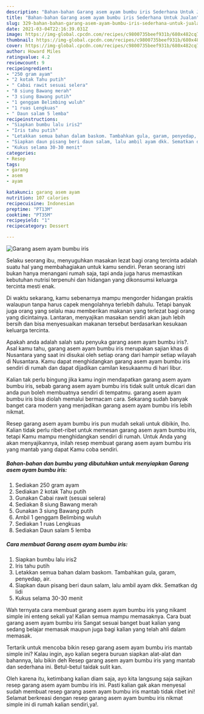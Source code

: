 ```yaml
---
description: "Bahan-bahan Garang asem ayam bumbu iris Sederhana Untuk Jualan"
title: "Bahan-bahan Garang asem ayam bumbu iris Sederhana Untuk Jualan"
slug: 329-bahan-bahan-garang-asem-ayam-bumbu-iris-sederhana-untuk-jualan
date: 2021-03-04T22:16:39.031Z
image: https://img-global.cpcdn.com/recipes/c9800735beef931b/680x482cq70/garang-asem-ayam-bumbu-iris-foto-resep-utama.jpg
thumbnail: https://img-global.cpcdn.com/recipes/c9800735beef931b/680x482cq70/garang-asem-ayam-bumbu-iris-foto-resep-utama.jpg
cover: https://img-global.cpcdn.com/recipes/c9800735beef931b/680x482cq70/garang-asem-ayam-bumbu-iris-foto-resep-utama.jpg
author: Howard Miles
ratingvalue: 4.2
reviewcount: 9
recipeingredient:
- "250 gram ayam"
- "2 kotak Tahu putih"
- " Cabai rawit sesuai selera"
- "8 siung Bawang merah"
- "3 siung Bawang putih"
- "1 genggam Belimbing wuluh"
- "1 ruas Lengkuas"
- " Daun salam 5 lemba"
recipeinstructions:
- "Siapkan bumbu lalu iris2"
- "Iris tahu putih"
- "Letakkan semua bahan dalam baskom. Tambahkan gula, garam, penyedap, air."
- "Siapkan daun pisang beri daun salam, lalu ambil ayam dkk. Sematkan dg lidi"
- "Kukus selama 30-30 menit"
categories:
- Resep
tags:
- garang
- asem
- ayam

katakunci: garang asem ayam 
nutrition: 107 calories
recipecuisine: Indonesian
preptime: "PT13M"
cooktime: "PT35M"
recipeyield: "1"
recipecategory: Dessert

---
```



![Garang asem ayam bumbu iris](https://img-global.cpcdn.com/recipes/c9800735beef931b/680x482cq70/garang-asem-ayam-bumbu-iris-foto-resep-utama.jpg)

Selaku seorang ibu, menyuguhkan masakan lezat bagi orang tercinta adalah suatu hal yang membahagiakan untuk kamu sendiri. Peran seorang istri bukan hanya menangani rumah saja, tapi anda juga harus memastikan kebutuhan nutrisi terpenuhi dan hidangan yang dikonsumsi keluarga tercinta mesti enak.

Di waktu  sekarang, kamu sebenarnya mampu mengorder hidangan praktis walaupun tanpa harus capek mengolahnya terlebih dahulu. Tetapi banyak juga orang yang selalu mau memberikan makanan yang terlezat bagi orang yang dicintainya. Lantaran, menyajikan masakan sendiri akan jauh lebih bersih dan bisa menyesuaikan makanan tersebut berdasarkan kesukaan keluarga tercinta. 



Apakah anda adalah salah satu penyuka garang asem ayam bumbu iris?. Asal kamu tahu, garang asem ayam bumbu iris merupakan sajian khas di Nusantara yang saat ini disukai oleh setiap orang dari hampir setiap wilayah di Nusantara. Kamu dapat menghidangkan garang asem ayam bumbu iris sendiri di rumah dan dapat dijadikan camilan kesukaanmu di hari libur.

Kalian tak perlu bingung jika kamu ingin mendapatkan garang asem ayam bumbu iris, sebab garang asem ayam bumbu iris tidak sulit untuk dicari dan anda pun boleh membuatnya sendiri di tempatmu. garang asem ayam bumbu iris bisa diolah memalui bermacam cara. Sekarang sudah banyak banget cara modern yang menjadikan garang asem ayam bumbu iris lebih nikmat.

Resep garang asem ayam bumbu iris pun mudah sekali untuk dibikin, lho. Kalian tidak perlu ribet-ribet untuk memesan garang asem ayam bumbu iris, tetapi Kamu mampu menghidangkan sendiri di rumah. Untuk Anda yang akan menyajikannya, inilah resep membuat garang asem ayam bumbu iris yang mantab yang dapat Kamu coba sendiri.

<!--inarticleads1-->

##### Bahan-bahan dan bumbu yang dibutuhkan untuk menyiapkan Garang asem ayam bumbu iris:

1. Sediakan 250 gram ayam
1. Sediakan 2 kotak Tahu putih
1. Gunakan  Cabai rawit (sesuai selera)
1. Sediakan 8 siung Bawang merah
1. Gunakan 3 siung Bawang putih
1. Ambil 1 genggam Belimbing wuluh
1. Sediakan 1 ruas Lengkuas
1. Sediakan  Daun salam 5 lemba




<!--inarticleads2-->

##### Cara membuat Garang asem ayam bumbu iris:

1. Siapkan bumbu lalu iris2
1. Iris tahu putih
1. Letakkan semua bahan dalam baskom. Tambahkan gula, garam, penyedap, air.
1. Siapkan daun pisang beri daun salam, lalu ambil ayam dkk. Sematkan dg lidi
1. Kukus selama 30-30 menit




Wah ternyata cara membuat garang asem ayam bumbu iris yang nikamt simple ini enteng sekali ya! Kalian semua mampu memasaknya. Cara buat garang asem ayam bumbu iris Sangat sesuai banget buat kalian yang sedang belajar memasak maupun juga bagi kalian yang telah ahli dalam memasak.

Tertarik untuk mencoba bikin resep garang asem ayam bumbu iris mantab simple ini? Kalau ingin, ayo kalian segera buruan siapkan alat-alat dan bahannya, lalu bikin deh Resep garang asem ayam bumbu iris yang mantab dan sederhana ini. Betul-betul taidak sulit kan. 

Oleh karena itu, ketimbang kalian diam saja, ayo kita langsung saja sajikan resep garang asem ayam bumbu iris ini. Pasti kalian gak akan menyesal sudah membuat resep garang asem ayam bumbu iris mantab tidak ribet ini! Selamat berkreasi dengan resep garang asem ayam bumbu iris nikmat simple ini di rumah kalian sendiri,ya!.

